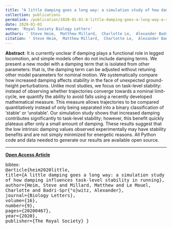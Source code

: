 ```yaml
---
title: "A little damping goes a long way: a simulation study of how damping influences task-level stability in running"
collection: publications
permalink: /publication/2020-01-01-A-little-damping-goes-a-long-way-a-simulation-study-of-how-damping-influences-task-level-stability-in-running
date: 2020-01-01
venue: 'Royal Society Biology Letters'
authors: ' Steve Heim,  Matthew Millard,  Charlotte Le,  Alexander Badri-Spröwitz'
citation: ' Steve Heim,  Matthew Millard,  Charlotte Le,  Alexander Badri-Spröwitz, &quot;A little damping goes a long way: a simulation study of how damping influences task-level stability in running.&quot; Biology Letters, 2020.'
---
```


**Abstract**: It is currently unclear if damping plays a functional role in legged locomotion, and simple models often do not include damping terms. We present a new model with a damping term that is isolated from other parameters: that is, the damping term can be adjusted without retuning other model parameters for nominal motion. We systematically compare how increased damping affects stability in the face of unexpected ground-height perturbations. Unlike most studies, we focus on task-level stability: instead of observing whether trajectories converge towards a nominal limit-cycle, we quantify the ability to avoid falls using a recently developed mathematical measure. This measure allows trajectories to be compared quantitatively instead of only being separated into a binary classification of ‘stable' or ‘unstable'. Our simulation study shows that increased damping contributes significantly to task-level stability; however, this benefit quickly plateaus after only a small amount of damping. These results suggest that the low intrinsic damping values observed experimentally may have stability benefits and are not simply minimized for energetic reasons. All Python code and data needed to generate our results are available open source.

---

[**Open Access Article**](https://royalsocietypublishing.org/doi/pdf/10.1098/rsbl.2020.0467)

bibtex:  
<kbd>
@article{heim2020little,  
  title={A little damping goes a long way: a simulation study of how damping influences task-level stability in running},  
  author={Heim, Steve and Millard, Matthew and Le Mouel, Charlotte and Badri-Spr{\"o}witz, Alexander},  
  journal={Biology Letters},  
  volume={16},  
  number={9},  
  pages={20200467},  
  year={2020},  
  publisher={The Royal Society}
}
</kbd>